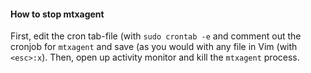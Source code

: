 #### How to stop mtxagent ####

First, edit the cron tab-file (with `sudo crontab -e` and comment out the cronjob for `mtxagent` and save (as you would with any file in Vim (with `<esc>:x`). Then, open up activity monitor and kill the `mtxagent` process.
